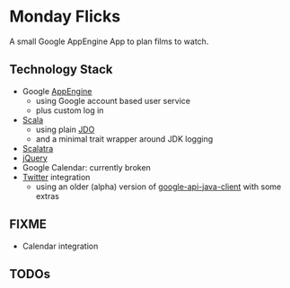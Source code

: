 Monday Flicks
=============

A small Google AppEngine App to plan films to watch.

Technology Stack
----------------
* Google [AppEngine](http://code.google.com/appengine/docs/java/overview.html)
  * using Google account based user service
  * plus custom log in
* [Scala](http://www.scala-lang.org/)
  * using plain [JDO](http://code.google.com/appengine/docs/java/datastore/usingjdo.html)
  * and a minimal trait wrapper around JDK logging
* [Scalatra](https://github.com/scalatra/scalatra)
* [jQuery](http://docs.jquery.com/Main_Page)
* Google Calendar: currently broken
* [Twitter](http://dev.twitter.com/doc) integration
  * using an older (alpha) version of [google-api-java-client](http://code.google.com/p/google-api-java-client/) with some extras

FIXME
-----
* Calendar integration

TODOs
-----
